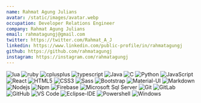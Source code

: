 ```yaml
---
name: Rahmat Agung Julians
avatar: /static/images/avatar.webp
occupation: Developer Relations Engineer
company: Rahmat Agung Julians
email: rahmatagungj@gmail.com
twitter: https://twitter.com/Rahmat_A_J
linkedin: https://www.linkedin.com/public-profile/in/rahmatagungj
github: https://github.com/rahmatagungj
instagram: https://instagram.com/rahmatagungj
---
```


<div className="flex flex-row flex-wrap">
<img src="https://img.shields.io/badge/Lua-2C2D72?style=for-the-badge&logo=lua&logoColor=white" alt="lua"  className="language-badge h-6" loading="lazy"/>
<img src="https://img.shields.io/badge/Ruby-CC342D?style=for-the-badge&logo=ruby&logoColor=white" alt="ruby"  className="language-badge h-6" loading="lazy"/>
<img src="https://img.shields.io/badge/C%2B%2B-00599C?style=for-the-badge&logo=c%2B%2B&logoColor=ffffff" alt="cplusplus"  className="language-badge h-6" loading="lazy"/>
<img src="https://img.shields.io/badge/TypeScript-007ACC?style=for-the-badge&logo=typescript&logoColor=ffffff" alt="typescript"  className="language-badge h-6" loading="lazy"/>
<img src="https://img.shields.io/badge/-Java-5B4638?style=flat-square&amp;logo=java&amp;logoColor=ffffff" alt="Java"  className="language-badge h-6" loading="lazy"/>
<img src="https://img.shields.io/badge/-C-A8B9CC?style=flat-square&amp;logo=c&amp;logoColor=ffffff" alt="C"  className="language-badge h-6" loading="lazy"/>
<img src="https://img.shields.io/badge/-Python-3776AB?style=flat-square&amp;logo=python&amp;logoColor=ffffff" alt="Python" className="language-badge h-6" loading="lazy"/>
<img src="https://img.shields.io/badge/-JavaScript-%23F7DF1C?style=flat-square&amp;logo=javascript&amp;logoColor=000000&amp;labelColor=%23F7DF1C&amp;color=%23FFCE5A" alt="JavaScript" className="language-badge h-6" loading="lazy"/>
<img src="https://img.shields.io/badge/-React-61DAFB?style=flat-square&amp;logo=react&amp;logoColor=ffffff" alt="React" className="language-badge h-6" loading="lazy"/>
<img src="https://img.shields.io/badge/-HTML5-%23E44D27?style=flat-square&amp;logo=html5&amp;logoColor=ffffff" alt="HTML5" className="language-badge h-6" loading="lazy"/>
<img src="https://img.shields.io/badge/-CSS3-%231572B6?style=flat-square&amp;logo=css3" alt="CSS3" className="language-badge h-6" loading="lazy"/>
<img src="https://img.shields.io/badge/-Sass-%23CC6699?style=flat-square&amp;logo=sass&amp;logoColor=ffffff" alt="Sass" className="language-badge h-6" loading="lazy"/>
<img src="https://img.shields.io/badge/-Bootstrap-563D7C?style=flat-square&amp;logo=Bootstrap" alt="Bootstrap" className="language-badge h-6" loading="lazy"/>
<img src="https://img.shields.io/badge/-Material%E2%80%93UI-0081CB?style=flat-square&amp;logo=material-ui" alt="Material-UI" className="language-badge h-6" loading="lazy"/>
<img src="https://img.shields.io/badge/-Markdown-000000?style=flat-square&amp;logo=markdown" alt="Markdown" className="language-badge h-6" loading="lazy"/>
<img src="https://img.shields.io/badge/-Nodejs-339933?style=flat-square&amp;logo=Node.js&amp;logoColor=ffffff" alt="Nodejs" className="language-badge h-6" loading="lazy"/>
<img src="https://img.shields.io/badge/-npm-CB3837?style=flat-square&amp;logo=npm" alt="Npm" className="language-badge h-6" loading="lazy"/>
<img src="https://img.shields.io/badge/-Firebase-FFCA28?style=flat-square&amp;logo=firebase&amp;logoColor=ffffff" alt="Firebase" className="language-badge h-6" loading="lazy"/>
<img src="https://img.shields.io/badge/-Sql%20Server-CC2927?style=flat-square&amp;logo=microsoft-sql-server&amp;logoColor=ffffff" alt="Microsoft Sql Server" className="language-badge h-6" loading="lazy"/>
<img src="https://img.shields.io/badge/-Git-%23F05032?style=flat-square&amp;logo=git&amp;logoColor=%23ffffff" alt="Git" className="language-badge h-6" loading="lazy"/>
<img src="https://img.shields.io/badge/-GitLab-FCA121?style=flat-square&amp;logo=gitlab" alt="GitLab" className="language-badge h-6" loading="lazy"/>
<img src="https://img.shields.io/badge/-GitHub-181717?style=flat-square&amp;logo=github" alt="GitHub" className="language-badge h-6" loading="lazy"/>
<img src="https://img.shields.io/badge/-VS%20Code-007ACC?style=flat-square&amp;logo=visual-studio-code&amp;logoColor=ffffff" alt="VS Code" className="language-badge h-6" loading="lazy"/>
<img src="https://img.shields.io/badge/-Eclipse-2C2255?style=flat-square&amp;logo=eclipse&amp;logoColor=ffffff" alt="Eclipse-IDE" className="language-badge h-6" loading="lazy"/>
<img src="https://img.shields.io/badge/-Powershell-5391FE?style=flat-square&amp;logo=powershell&amp;logoColor=ffffff" alt="Powershell" className="language-badge h-6" loading="lazy"/>
<img src="https://img.shields.io/badge/-Windows-0078D6?style=flat-square&amp;logo=windows&amp;logoColor=ffffff" alt="Windows" className="language-badge h-6" loading="lazy"/>
</div>
